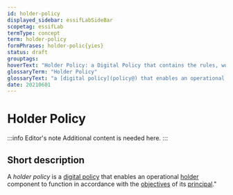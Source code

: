 ```yaml
---
id: holder-policy
displayed_sidebar: essifLabSideBar
scopetag: essifLab
termType: concept
term: holder-policy
formPhrases: holder-polic{yies}
status: draft
grouptags:
hoverText: "Holder Policy: a Digital Policy that contains the rules, working-instructions, preferences and other guidance for an operational Holder component to function in accordance with the Objectives of its Principal"
glossaryTerm: "Holder Policy"
glossaryText: "a [digital policy](policy@) that enables an operational [holder](@) component to function in accordance with the [objective](@) of its [principal](@)."
date: 20210601
---
```


# Holder Policy

:::info Editor's note
Additional content is needed here.
:::

## Short description

A *holder policy* is a [digital policy](policy@) that enables an operational [holder](@) component to function in accordance with the [objectives](@) of its [principal](@)."
